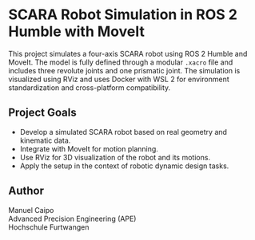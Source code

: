 # SCARA Robot Simulation in ROS 2 Humble with MoveIt

This project simulates a four-axis SCARA robot using ROS 2 Humble and MoveIt. The model is fully defined through a modular `.xacro` file and includes three revolute joints and one prismatic joint. The simulation is visualized using RViz and uses Docker with WSL 2 for environment standardization and cross-platform compatibility.

## Project Goals

- Develop a simulated SCARA robot based on real geometry and kinematic data.
- Integrate with MoveIt for motion planning.
- Use RViz for 3D visualization of the robot and its motions.
- Apply the setup in the context of robotic dynamic design tasks.

## Author

Manuel Caipo  
Advanced Precision Engineering (APE)  
Hochschule Furtwangen 